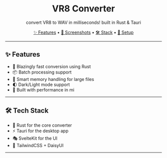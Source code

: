<div align="center">
<h1>VR8 Converter</h1>
<p>convert VR8 to WAV in milliseconds! built in Rust & Tauri</p>
</div>

<div align="center">
<a href="#features">✨ Features</a> •
<a href="#screenshots">📸 Screenshots</a> •
<a href="#tech">🛠️ Stack</a> •
<a href="#setup">🚀 Setup</a>
</div>

---

## ✨ Features <a name="features"></a>

- 🚄 Blazingly fast conversion using Rust
- 📦 Batch processing support
- 🧠 Smart memory handling for large files
- 🌓 Dark/Light mode support
- 💪 Built with performance in mi

---

## 🛠️ Tech Stack <a name="tech"></a>

- 🦀 Rust for the core converter
- ⚡ Tauri for the desktop app
- 🎭 SvelteKit for the UI
- 🎨 TailwindCSS + DaisyUI

---
